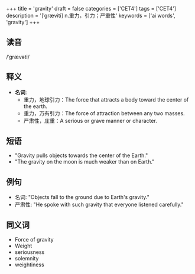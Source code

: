 +++
title = 'gravity'
draft = false
categories = ['CET4']
tags = ['CET4']
description = '[ˈgræviti] n.重力，引力；严重性'
keywords = ['ai words', 'gravity']
+++

## 读音
/ˈɡrævəti/

## 释义
- **名词**: 
   - 重力，地球引力：The force that attracts a body toward the center of the earth.
   - 重力，万有引力：The force of attraction between any two masses.
   - 严肃性，庄重：A serious or grave manner or character.

## 短语
- "Gravity pulls objects towards the center of the Earth."
- "The gravity on the moon is much weaker than on Earth."

## 例句
- 名词: "Objects fall to the ground due to Earth's gravity."
- 严肃性: "He spoke with such gravity that everyone listened carefully."

## 同义词
- Force of gravity
- Weight
- seriousness
- solemnity
- weightiness
